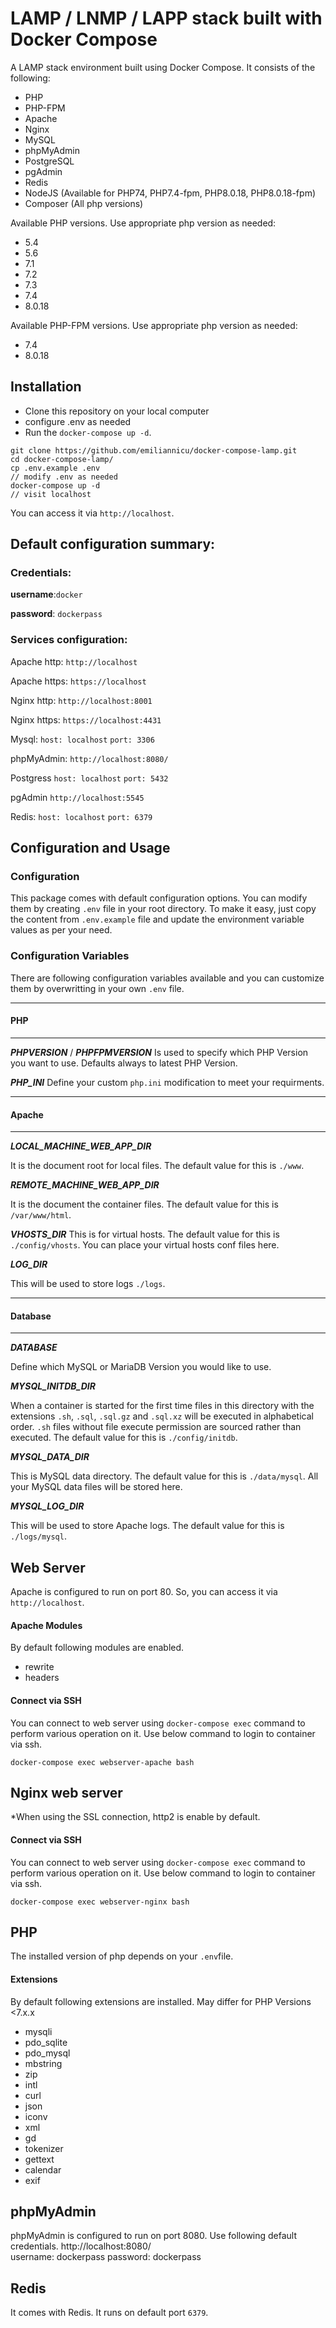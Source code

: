 #  LAMP / LNMP / LAPP  stack built with Docker Compose


A LAMP stack environment built using Docker Compose. It consists of the following:

* PHP
* PHP-FPM
* Apache
* Nginx
* MySQL
* phpMyAdmin
* PostgreSQL
* pgAdmin
* Redis
* NodeJS (Available for PHP74, PHP7.4-fpm, PHP8.0.18, PHP8.0.18-fpm)
* Composer (All php versions)

Available PHP versions. Use appropriate php version as needed:

* 5.4
* 5.6
* 7.1
* 7.2
* 7.3
* 7.4
* 8.0.18

Available PHP-FPM versions. Use appropriate php version as needed:

* 7.4
* 8.0.18
 
##  Installation
 
* Clone this repository on your local computer
* configure .env as needed 
* Run the `docker-compose up -d`.

```shell
git clone https://github.com/emiliannicu/docker-compose-lamp.git
cd docker-compose-lamp/
cp .env.example .env
// modify .env as needed
docker-compose up -d
// visit localhost
```

You can access it via `http://localhost`.

## Default configuration summary:

### Credentials:

**username**:``docker``

**password**: ``dockerpass``

### Services configuration:

Apache http:
``http://localhost``

Apache https:
``https://localhost``

Nginx http:
``http://localhost:8001``

Nginx https:
``https://localhost:4431``

Mysql:
``host: localhost``
``port: 3306``

phpMyAdmin:
``http://localhost:8080/``

Postgress
``host: localhost``
``port: 5432``

pgAdmin
``http://localhost:5545``

Redis:
``host: localhost``
``port: 6379``



##  Configuration and Usage


### Configuration
This package comes with default configuration options. You can modify them by creating `.env` file in your root directory.
To make it easy, just copy the content from `.env.example` file and update the environment variable values as per your need.

### Configuration Variables
There are following configuration variables available and you can customize them by overwritting in your own `.env` file.

---
#### PHP
---
_**PHPVERSION**_ / _**PHPFPMVERSION**_
Is used to specify which PHP Version you want to use. Defaults always to latest PHP Version. 

_**PHP_INI**_
Define your custom `php.ini` modification to meet your requirments. 

---
#### Apache 
---

_**LOCAL_MACHINE_WEB_APP_DIR**_

It is the document root for local files. The default value for this is `./www`. 

_**REMOTE_MACHINE_WEB_APP_DIR**_

It is the document the container files. The default value for this is `/var/www/html`.

_**VHOSTS_DIR**_
This is for virtual hosts. The default value for this is `./config/vhosts`. You can place your virtual hosts conf files here.

_**LOG_DIR**_

This will be used to store logs `./logs`.

---
#### Database
---

_**DATABASE**_

Define which MySQL or MariaDB Version you would like to use. 

_**MYSQL_INITDB_DIR**_

When a container is started for the first time files in this directory with the extensions `.sh`, `.sql`, `.sql.gz` and
`.sql.xz` will be executed in alphabetical order. `.sh` files without file execute permission are sourced rather than executed.
The default value for this is `./config/initdb`.

_**MYSQL_DATA_DIR**_

This is MySQL data directory. The default value for this is `./data/mysql`. All your MySQL data files will be stored here.

_**MYSQL_LOG_DIR**_

This will be used to store Apache logs. The default value for this is `./logs/mysql`.

## Web Server

Apache is configured to run on port 80. So, you can access it via `http://localhost`.

#### Apache Modules

By default following modules are enabled.

* rewrite
* headers


#### Connect via SSH

You can connect to web server using `docker-compose exec` command to perform various operation on it. Use below command to login to container via ssh.

```shell
docker-compose exec webserver-apache bash
```

## Nginx web server

*When using the SSL connection, http2 is enable by default.

#### Connect via SSH

You can connect to web server using `docker-compose exec` command to perform various operation on it. Use below command to login to container via ssh.

```shell
docker-compose exec webserver-nginx bash
```


## PHP

The installed version of php depends on your `.env`file.

#### Extensions

By default following extensions are installed. 
May differ for PHP Versions <7.x.x

* mysqli
* pdo_sqlite
* pdo_mysql
* mbstring
* zip
* intl
* curl
* json
* iconv
* xml
* gd
* tokenizer 
* gettext 
* calendar 
* exif

## phpMyAdmin

phpMyAdmin is configured to run on port 8080. Use following default credentials.
http://localhost:8080/  
username: dockerpass 
password: dockerpass

## Redis

It comes with Redis. It runs on default port `6379`.

